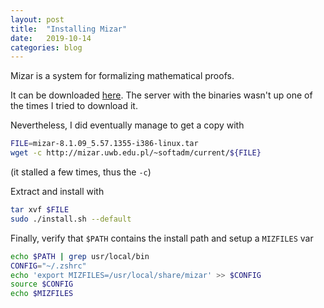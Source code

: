 ```yaml
---
layout: post
title:  "Installing Mizar"
date:   2019-10-14
categories: blog
---
```


Mizar is a system for formalizing mathematical proofs.

It can be downloaded [here](http://mizar.org/system/index.html#download). The
server with the binaries wasn't up one of the times I tried to download it.

Nevertheless, I did eventually manage to get a copy with

```sh
FILE=mizar-8.1.09_5.57.1355-i386-linux.tar
wget -c http://mizar.uwb.edu.pl/~softadm/current/${FILE}
```

(it stalled a few times, thus the `-c`)

Extract and install with
```sh
tar xvf $FILE
sudo ./install.sh --default
```

Finally, verify that `$PATH` contains the install path and setup a `MIZFILES` var
```sh
echo $PATH | grep usr/local/bin
CONFIG="~/.zshrc"
echo 'export MIZFILES=/usr/local/share/mizar' >> $CONFIG
source $CONFIG
echo $MIZFILES
```
